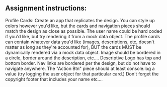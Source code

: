 ## Assignment instructions:

Profile Cards:
Create an app that replicates the design. You can style up colors however you'd like, but the cards and navigation pieces should match the design as close as possible. The user name could be hard coded if you'd like, but try rendering it from a mock data object.
The profile cards can contain whatever data you'd like (images, descriptions, etc, doesn't matter as long as they're accounted for), BUT the cards MUST be dynamically rendered via a mock data object. Image should be bordered in a circle, border around the description, etc.... Descriptive Logo has top and bottom border. Nav links are bordered per the design, but do not have to navigate anywhere. The "Action Btn" piece should at least console.log a value (try logging the user object for that particular card.) Don't forget the copyright footer that includes your name etc....
